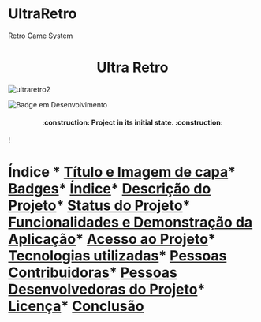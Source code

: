 # UltraRetro
Retro Game System
<h1 align="center"> Ultra Retro </h1>

![ultraretro2](https://user-images.githubusercontent.com/99426154/200126552-38cda494-6a5c-4d28-80df-dac8b403ddd5.png)

![Badge em Desenvolvimento](http://img.shields.io/static/v1?label=STATUS&message=EM%20DESENVOLVIMENTO&color=GREEN&style=for-the-badge)
<h4 align="center">     :construction:  Project in its initial state.  :construction:</h4>!


# Índice * [Título e Imagem de capa](#Título-e-Imagem-de-capa)* [Badges](#badges)* [Índice](#índice)* [Descrição do Projeto](#descrição-do-projeto)* [Status do Projeto](#status-do-Projeto)* [Funcionalidades e Demonstração da Aplicação](#funcionalidades-e-demonstração-da-aplicação)* [Acesso ao Projeto](#acesso-ao-projeto)* [Tecnologias utilizadas](#tecnologias-utilizadas)* [Pessoas Contribuidoras](#pessoas-contribuidoras)* [Pessoas Desenvolvedoras do Projeto](#pessoas-desenvolvedoras)* [Licença](#licença)* [Conclusão](#conclusão)
